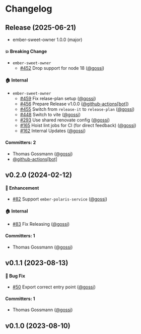 # Changelog

## Release (2025-06-21)

* ember-sweet-owner 1.0.0 (major)

#### :boom: Breaking Change
* `ember-sweet-owner`
  * [#452](https://github.com/gossi/ember-sweet-owner/pull/452) Drop support for node 18 ([@gossi](https://github.com/gossi))

#### :house: Internal
* `ember-sweet-owner`
  * [#459](https://github.com/gossi/ember-sweet-owner/pull/459) Fix relase-plan setup ([@gossi](https://github.com/gossi))
  * [#456](https://github.com/gossi/ember-sweet-owner/pull/456) Prepare Release v1.0.0 ([@github-actions[bot]](https://github.com/apps/github-actions))
  * [#455](https://github.com/gossi/ember-sweet-owner/pull/455) Switch from `release-it` to `release-plan` ([@gossi](https://github.com/gossi))
  * [#448](https://github.com/gossi/ember-sweet-owner/pull/448) Switch to vite ([@gossi](https://github.com/gossi))
  * [#293](https://github.com/gossi/ember-sweet-owner/pull/293) Use shared renovate config ([@gossi](https://github.com/gossi))
  * [#165](https://github.com/gossi/ember-sweet-owner/pull/165) Hoist lint jobs for CI (for direct feedback) ([@gossi](https://github.com/gossi))
  * [#162](https://github.com/gossi/ember-sweet-owner/pull/162) Internal Updates ([@gossi](https://github.com/gossi))

#### Committers: 2
- Thomas Gossmann ([@gossi](https://github.com/gossi))
- [@github-actions[bot]](https://github.com/apps/github-actions)



## v0.2.0 (2024-02-12)

#### :rocket: Enhancement
* [#82](https://github.com/gossi/ember-sweet-owner/pull/82) Support `ember-polaris-service` ([@gossi](https://github.com/gossi))

#### :house: Internal
* [#83](https://github.com/gossi/ember-sweet-owner/pull/83) Fix Releasing ([@gossi](https://github.com/gossi))

#### Committers: 1
- Thomas Gossmann ([@gossi](https://github.com/gossi))

## v0.1.1 (2023-08-13)

#### :bug: Bug Fix
* [#50](https://github.com/gossi/ember-sweet-owner/pull/50) Export correct entry point ([@gossi](https://github.com/gossi))

#### Committers: 1
- Thomas Gossmann ([@gossi](https://github.com/gossi))

## v0.1.0 (2023-08-10)

